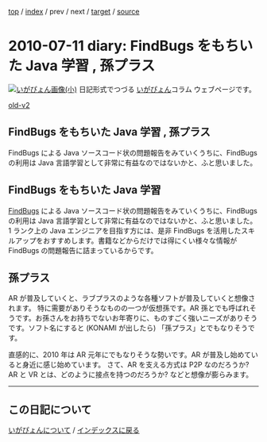 [top](https://igapyon.github.io/diary/) 
 / [index](https://igapyon.github.io/diary/2010/index.html) 
 / prev 
 / next 
 / [target](https://igapyon.github.io/diary/2010/ig100711.html) 
 / [source](https://github.com/igapyon/diary/blob/gh-pages/2010/ig100711.html.src.md) 

2010-07-11 diary: FindBugs をもちいた Java 学習 , 孫プラス
=====================================================================================================
[![いがぴょん画像(小)](https://igapyon.github.io/diary/images/iga200306s.jpg "いがぴょん")](https://igapyon.github.io/diary/memo/memoigapyon.html) 日記形式でつづる [いがぴょん](https://igapyon.github.io/diary/memo/memoigapyon.html)コラム ウェブページです。

[old-v2](ig100711-orig.html)

## FindBugs をもちいた Java 学習 , 孫プラス

FindBugs による Java ソースコード状の問題報告をみていくうちに、FindBugs の利用は Java 言語学習として非常に有益なのではないかと、ふと思いました。






## FindBugs をもちいた Java 学習


[FindBugs](http://findbugs.sourceforge.net/) による Java ソースコード状の問題報告をみていくうちに、FindBugs の利用は Java 言語学習として非常に有益なのではないかと、ふと思いました。
1 ランク上の Java エンジニアを目指す方には、是非 FindBugs を活用したスキルアップをおすすめします。書籍などからだけでは得にくい様々な情報が
FindBugs の問題報告に詰まっているからです。

## 孫プラス


AR が普及していくと、ラブプラスのような各種ソフトが普及していくと想像されます。
特に需要がありそうなものの一つが仮想孫です。AR 孫とでも呼ばれそうです。お孫さんをお持ちでないお年寄りに、ものすごく強いニーズがありそうです。ソフト名にすると
(KONAMI が出したら) 「孫プラス」とでもなりそうです。

直感的に、2010 年は AR 元年にでもなりそうな勢いです。AR が普及し始めていると身近に感じ始めています。
さて、AR を支える方式は P2P なのだろうか? AR と VR とは、どのように接点を持つのだろうか? などと想像が膨らみます。


----------------------------------------------------------------------------------------------------

## この日記について
[いがぴょんについて](https://igapyon.github.io/diary/memo/memoigapyon.html) / [インデックスに戻る](https://igapyon.github.io/diary/idxall.html)

